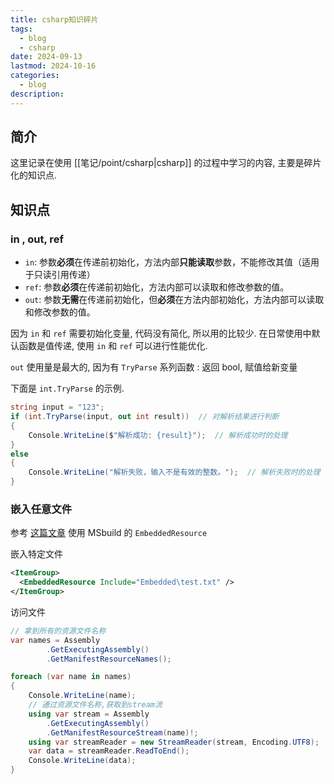 ```yaml
---
title: csharp知识碎片
tags:
  - blog
  - csharp
date: 2024-09-13
lastmod: 2024-10-16
categories:
  - blog
description: 
---
```


## 简介

这里记录在使用 [[笔记/point/csharp|csharp]] 的过程中学习的内容, 主要是碎片化的知识点.

## 知识点

### in , out, ref

- `in`: 参数**必须**在传递前初始化，方法内部**只能读取**参数，不能修改其值（适用于只读引用传递）
- `ref`: 参数**必须**在传递前初始化，方法内部可以读取和修改参数的值。
- `out`: 参数**无需**在传递前初始化，但**必须**在方法内部初始化，方法内部可以读取和修改参数的值。

因为 `in` 和 `ref` 需要初始化变量, 代码没有简化, 所以用的比较少.  在日常使用中默认函数是值传递, 使用 `in` 和 `ref` 可以进行性能优化.

`out` 使用量是最大的, 因为有 `TryParse` 系列函数 : 返回 bool, 赋值给新变量

下面是 `int.TryParse` 的示例.

```csharp
string input = "123";
if (int.TryParse(input, out int result))  // 对解析结果进行判断
{
    Console.WriteLine($"解析成功: {result}");  // 解析成功时的处理
}
else
{
    Console.WriteLine("解析失败，输入不是有效的整数。");  // 解析失败时的处理
}
```

### 嵌入任意文件

参考 [这篇文章](https://khalidabuhakmeh.com/how-to-use-embedded-resources-in-dotnet) 使用 MSbuild 的 `EmbeddedResource`

嵌入特定文件

```xml
<ItemGroup>  
  <EmbeddedResource Include="Embedded\test.txt" />  
</ItemGroup>
```

访问文件

```csharp
// 拿到所有的资源文件名称
var names = Assembly  
        .GetExecutingAssembly()  
        .GetManifestResourceNames();  

foreach (var name in names)  
{  
    Console.WriteLine(name);  
    // 通过资源文件名称,获取到stream流
    using var stream = Assembly  
        .GetExecutingAssembly()  
        .GetManifestResourceStream(name)!;  
    using var streamReader = new StreamReader(stream, Encoding.UTF8);  
    var data = streamReader.ReadToEnd();  
    Console.WriteLine(data);  
}
```
